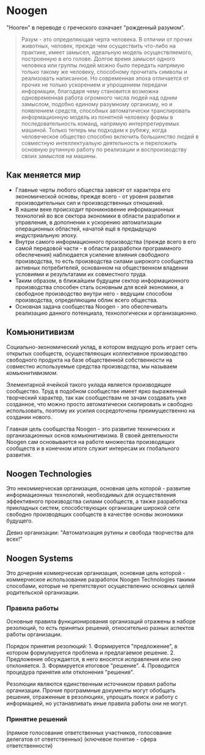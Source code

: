 Noogen
======

"Нооген" в переводе с греческого означает "рожденный разумом". 

> Разум - это определяющая черта человека. В отличии от прочих животных, человек, прежде чем осуществить что-либо на практике, имеет замысел, идеальную модель осуществляемого, построенную в его голове. Долгое время замысел одного человека или группы людей можно было передать напрямую только такому же человеку, способному прочитать символы и реализовать написанное. Но современная эпоха отличается от прочих не только ускорением и упрощением передачи информации, благодаря чему становится возможна одновременная работа огромного числа людей над одним замыслом, подобно единому разумному организму, но и появлением средств, способных автоматически транслировать информационную модель из понятной человеку формы в последовательность команд, напрямую интерпретируемых машиной. Только теперь мы подходим к рубежу, когда человеческое общество способно включить большинство людей в совместную интеллектуальую деятельность и переложить основную рутинную работу по реализации и воспроизводству своих замыслов на машины.


Как меняется мир
----------------

- Главные черты любого общества завясят от характера его экономической основы, прежде всего - от уровня развития производительных сил и производственных отношений.
- В нашем веке происходит проникновение информационных технологий во все сектора экономики в области разработки и управления, в дополнении к ускорению автоматизации операционных областей, начатой ещё в предыдущую индустриальную эпоху.
- Внутри самого информационного производства (прежде всего в его самой передовой части - в области разработки программного обеспечения) наблюдается усиление влияния свободного производства, то есть производства силами широкого сообщества активных потребителей, основанном на общественном владении условиями и результатами их совместного труда.
- Таким образом, в ближайшем будущем сектор информационного производства способен стать основным для всей экономики, а свободное производство внутри него - ведущим способом производства, определяющим облик всего общества.
- Основная задача сообщества Noogen - это обеспечивать реализацию данного потенциала, технологически и организационно.


Комьюнитивизм
-------------

Социально-экономический уклад, в котором ведущую роль играет сеть открытых сообществ, осуществляющих коллективное производство свободного продукта на базе общественной собственности на совместно используемые средства производства, мы называем *комьюнитивизмом*.

Элементарной ячейкой такого уклада является производящее сообщество. Труд в подобном сообществе имеет ярко выраженный творческий характер, так как сообществам не зачам создавать уже созданное, что можно просто автоматически скопировать и свободно использовать, поэтому их усилия сосредоточены преимущественно на создании нового.

Главная цель сообщества Noogen - это развитие технических и организационных основ комьюнитивизма. В своей деятельности Noogen сам основывается на работе множества производящих сообществ и в конечном итоге служит интересам их глобального развития.


Noogen Technologies
-------------------

Это некоммерческая организация, основная цель которой - развитие информационных технологий, необходимых для осуществления эффективного производства силами сообществ, а также разработка прикладных систем, способствующих организации широкой сети свободно производящих сообществ в качестве основы экономики будущего.

Девиз организации: "Автоматизация рутины и свобода творчества для всех!"


Noogen Systems
--------------

Это дочерняя коммерческая организация, основная цель которой - коммерческое использование разработок Noogen Technologies такими способами, которые не препятствуют осуществлению основных целей родительской организации.

### Правила работы

Основные правила функционирования организаций отражены в наборе резолюций, то есть принятых решений, относительно разных аспектов работы организации.

Порядок принятия резолюций:
    1. Формируется "предложение", в котором формулируется проблема и предлагаемое решение.
    2. Предложение обсуждается, в него вносятся исправления или оно отклоняется.
    3. Формируется итоговое "решение".
    4. Проводится процедура принятия или отклонения "решения".

Резолюции являются единственным источником правил работы организации. Прочие программные документы могут обобщать решения, отраженные в резолюциях, упрощать поиск и работу с информацией, но устанавливать иные правила работы они не могут.

### Принятие решений

(прямое голосование ответственных участников, голосование делегатов от ответственных)
(ключевое понятие - сфера ответственности)
